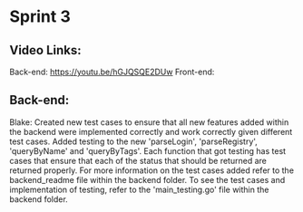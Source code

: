 # Sprint 3

## Video Links:
Back-end: https://youtu.be/hGJQSQE2DUw
Front-end:


## Back-end:
Blake:
Created new test cases to ensure that all new features added within the backend were implemented correctly and work correctly given different test cases. Added testing to the new 'parseLogin', 'parseRegistry', 'queryByName' and 'queryByTags'. Each function that got testing has test cases that ensure that each of the status that should be returned are returned properly. For more information on the test cases added refer to the backend_readme file within the backend folder. To see the test cases and implementation of testing, refer to the 'main_testing.go' file within the backend folder. 
